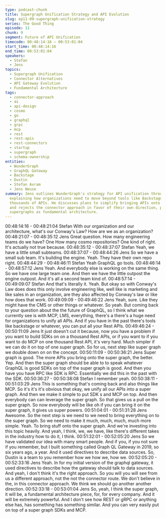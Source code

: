 ```yaml
---
type: podcast-chunk
title: Supergraph Unification Strategy and API Evolution
slug: ep11-09-supergraph-unification-strategy
series: The Good Thing
episode: 11
chunk: 9
segment: Future of API Unification
timecode: 00:48:14:16 – 00:53:01:04
start_time: 00:48:14:16
end_time: 00:53:01:04
speakers:
  - Stefan
  - Jens
topics:
  - Supergraph Unification
  - Connector Alternatives
  - API Gateway Evolution
  - Fundamental Architecture
tags:
  - connector-approach
  - ai
  - api-design
  - cosmo
  - go
  - graphql
  - grpc
  - mcp
  - rest
  - rest-apis
  - rest-connectors
  - startup
  - supergraph
  - schema-ownership
entities:
  - WunderGraph
  - GraphQL Gateway
  - Backstage
  - Dustin
  - Stefan Avram
  - Jens Neuse
summary: Jens outlines WunderGraph's strategy for API unification through supergraphs,
  explaining how organizations need to move beyond tools like Backstage to handle
  thousands of APIs. He discusses plans to simplify bringing APIs onto supergraphs
  and rejects the connector approach in favor of their own direction, positioning
  supergraphs as fundamental architecture.
---
```


00:48:14:16 - 00:48:21:04
Stefan
With our organization and our architecture, what's our Conway's Law? How are we as an
organization?
00:48:21:07 - 00:48:35:12
Jens
Great question. How many engineering teams do we have? One How many cosmo
repositories? One kind of right. It's actually not true because.
00:48:35:12 - 00:48:37:07
Stefan
Yeah, we have a little small subteams.
00:48:37:07 - 00:48:44:26
Jens
So we have a small sub team. It's building the engine. Yeah. They have their own repo right.
00:48:44:29 - 00:48:46:11
Stefan
Yeah GraphQL go tools.
00:48:46:14 - 00:48:57:12
Jens
Yeah. And everybody else is working on the same thing. So we have one large team one. And
then we have the little outpost the engine outpost. And it's all a second team kind of.
00:48:57:14 - 00:49:09:07
Stefan
And that's literally it. Yeah. But okay so with Conway's Law does does this only involve
engineering like, well like is marketing and like sales in an organization, are they also affected
by Conway's law or like how does that work.
00:49:09:09 - 00:49:46:22
Jens
Yeah, sure. Like they might have the CMS or other things or whatever. So yeah. But coming
back to your question about the the future of GraphQL, so I think what we currently see is with
MCP, LMS, everything, there's a there's a huge need for organizations to unify all APIs. And if
you have in the past there's tools like backstage or whatever, you can put all your Rest APIs.
00:49:46:24 - 00:50:11:09
Jens
It just doesn't cut it because, now you have a problem if you want to build SDKs on on a
thousand Rest APIs, or if you want to if you want to do MCP on one thousand Rest API, it's very
hard. Much simpler if we can do it on top of one super graph. So for us, next step like super
graph we double down on on the concept.
00:50:11:09 - 00:50:36:21
Jens
Super graph is good. The more APIs you bring onto the super graph, the better. Yep. And then
the super graph should be able to to speak whatever GraphQL is good SDKs on top of the
super graph is good. And then you have you have RPC like SDK is RPC. Essentially we did this
in the past with the SDK.
00:50:36:27 - 00:50:38:08
Stefan
I remember yeah.
00:50:38:11 - 00:51:03:29
Jens
This is something that's coming back and also things like MCP. So it's it's it's obvious that okay,
we unify all our APIs into a super graph. And then we make it simple to put SDK s and MCP on
top. And then everybody can can leverage the super graph. So that gives us a pull on the super
graph. So now everybody will be like oh if you can bring it on the super graph, it gives us super
powers.
00:51:04:01 - 00:51:31:28
Jens
Awesome. So the next step is we need to we need to bring everything on to the super graph. So
we need to make it much, much, much, much more simple. Yeah. To bring stuff onto the super
graph. And we're investing into this topic heavily. And yeah, I think, we, we have, like there's
different takes in the industry how to do it, I think.
00:51:32:01 - 00:52:05:20
Jens
So we have validated our idea with many smart people. And if you, if you not sure if you
remember, but I built something called Graph QL Gateway in 2019, so six years ago, a year.
And it used directives to describe data sources. So, Dustin is a team to you remember how we
how we, how we.
00:52:05:20 - 00:52:33:16
Jens
Yeah. In for my initial version of the graphql gateway, it used directives to describe how the
gateway should talk to data sources. And yeah, I don't think it's the right approach. So you will
you will see from us a different approach, not the not the connector route. We don't believe in
the, in this connector approach. We think we should go another another direction.
00:52:33:18 - 00:53:01:04
Jens
So, yeah, I think the super graph, it will be, a fundamental architecture piece, for, for every
company. And it will be extremely powerful. And I don't see how REST or gRPC or anything else
has, has something has something similar. And you can very easily put on top of a super graph
SDKs and MCP.